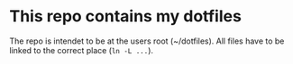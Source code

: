 # This repo contains my dotfiles

The repo is intendet to be at the users root (~/dotfiles).
All files have to be linked to the correct place (`ln -L ...`).
